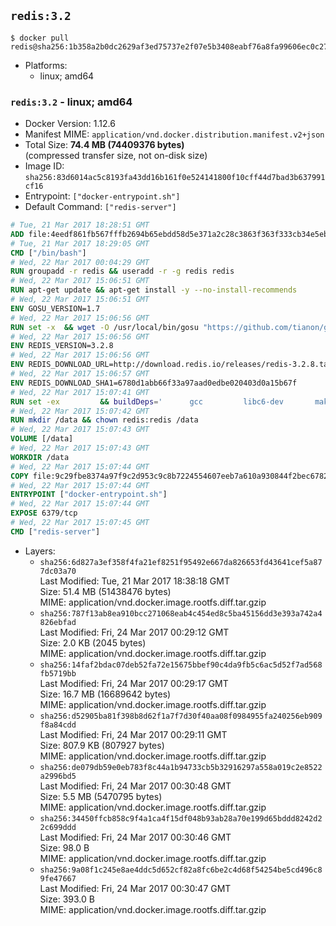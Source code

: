## `redis:3.2`

```console
$ docker pull redis@sha256:1b358a2b0dc2629af3ed75737e2f07e5b3408eabf76a8fa99606ec0c276a93f8
```

-	Platforms:
	-	linux; amd64

### `redis:3.2` - linux; amd64

-	Docker Version: 1.12.6
-	Manifest MIME: `application/vnd.docker.distribution.manifest.v2+json`
-	Total Size: **74.4 MB (74409376 bytes)**  
	(compressed transfer size, not on-disk size)
-	Image ID: `sha256:83d6014ac5c8193fa43dd16b161f0e524141800f10cff44d7bad3b637991cf16`
-	Entrypoint: `["docker-entrypoint.sh"]`
-	Default Command: `["redis-server"]`

```dockerfile
# Tue, 21 Mar 2017 18:28:51 GMT
ADD file:4eedf861fb567fffb2694b65ebdd58d5e371a2c28c3863f363f333cb34e5eb7b in / 
# Tue, 21 Mar 2017 18:29:05 GMT
CMD ["/bin/bash"]
# Wed, 22 Mar 2017 00:04:29 GMT
RUN groupadd -r redis && useradd -r -g redis redis
# Wed, 22 Mar 2017 15:06:51 GMT
RUN apt-get update && apt-get install -y --no-install-recommends 		ca-certificates 		wget 	&& rm -rf /var/lib/apt/lists/*
# Wed, 22 Mar 2017 15:06:51 GMT
ENV GOSU_VERSION=1.7
# Wed, 22 Mar 2017 15:06:56 GMT
RUN set -x 	&& wget -O /usr/local/bin/gosu "https://github.com/tianon/gosu/releases/download/$GOSU_VERSION/gosu-$(dpkg --print-architecture)" 	&& wget -O /usr/local/bin/gosu.asc "https://github.com/tianon/gosu/releases/download/$GOSU_VERSION/gosu-$(dpkg --print-architecture).asc" 	&& export GNUPGHOME="$(mktemp -d)" 	&& gpg --keyserver ha.pool.sks-keyservers.net --recv-keys B42F6819007F00F88E364FD4036A9C25BF357DD4 	&& gpg --batch --verify /usr/local/bin/gosu.asc /usr/local/bin/gosu 	&& rm -r "$GNUPGHOME" /usr/local/bin/gosu.asc 	&& chmod +x /usr/local/bin/gosu 	&& gosu nobody true
# Wed, 22 Mar 2017 15:06:56 GMT
ENV REDIS_VERSION=3.2.8
# Wed, 22 Mar 2017 15:06:56 GMT
ENV REDIS_DOWNLOAD_URL=http://download.redis.io/releases/redis-3.2.8.tar.gz
# Wed, 22 Mar 2017 15:06:57 GMT
ENV REDIS_DOWNLOAD_SHA1=6780d1abb66f33a97aad0edbe020403d0a15b67f
# Wed, 22 Mar 2017 15:07:41 GMT
RUN set -ex 		&& buildDeps=' 		gcc 		libc6-dev 		make 	' 	&& apt-get update 	&& apt-get install -y $buildDeps --no-install-recommends 	&& rm -rf /var/lib/apt/lists/* 		&& wget -O redis.tar.gz "$REDIS_DOWNLOAD_URL" 	&& echo "$REDIS_DOWNLOAD_SHA1 *redis.tar.gz" | sha1sum -c - 	&& mkdir -p /usr/src/redis 	&& tar -xzf redis.tar.gz -C /usr/src/redis --strip-components=1 	&& rm redis.tar.gz 		&& grep -q '^#define CONFIG_DEFAULT_PROTECTED_MODE 1$' /usr/src/redis/src/server.h 	&& sed -ri 's!^(#define CONFIG_DEFAULT_PROTECTED_MODE) 1$!\1 0!' /usr/src/redis/src/server.h 	&& grep -q '^#define CONFIG_DEFAULT_PROTECTED_MODE 0$' /usr/src/redis/src/server.h 		&& make -C /usr/src/redis 	&& make -C /usr/src/redis install 		&& rm -r /usr/src/redis 		&& apt-get purge -y --auto-remove $buildDeps
# Wed, 22 Mar 2017 15:07:42 GMT
RUN mkdir /data && chown redis:redis /data
# Wed, 22 Mar 2017 15:07:43 GMT
VOLUME [/data]
# Wed, 22 Mar 2017 15:07:43 GMT
WORKDIR /data
# Wed, 22 Mar 2017 15:07:44 GMT
COPY file:9c29fbe8374a97f9c2d953c9c8b7224554607eeb7a610a930844f2bec678265c in /usr/local/bin/ 
# Wed, 22 Mar 2017 15:07:44 GMT
ENTRYPOINT ["docker-entrypoint.sh"]
# Wed, 22 Mar 2017 15:07:44 GMT
EXPOSE 6379/tcp
# Wed, 22 Mar 2017 15:07:45 GMT
CMD ["redis-server"]
```

-	Layers:
	-	`sha256:6d827a3ef358f4fa21ef8251f95492e667da826653fd43641cef5a877dc03a70`  
		Last Modified: Tue, 21 Mar 2017 18:38:18 GMT  
		Size: 51.4 MB (51438476 bytes)  
		MIME: application/vnd.docker.image.rootfs.diff.tar.gzip
	-	`sha256:787f13ab8ea910bcc271068eab4c454ed8c5ba45156dd3e393a742a4826ebfad`  
		Last Modified: Fri, 24 Mar 2017 00:29:12 GMT  
		Size: 2.0 KB (2045 bytes)  
		MIME: application/vnd.docker.image.rootfs.diff.tar.gzip
	-	`sha256:14faf2bdac07deb52fa72e15675bbef90c4da9fb5c6ac5d52f7ad568fb5719bb`  
		Last Modified: Fri, 24 Mar 2017 00:29:17 GMT  
		Size: 16.7 MB (16689642 bytes)  
		MIME: application/vnd.docker.image.rootfs.diff.tar.gzip
	-	`sha256:d52905ba81f398b8d62f1a7f7d30f40aa08f0984955fa240256eb909f8a84cdd`  
		Last Modified: Fri, 24 Mar 2017 00:29:11 GMT  
		Size: 807.9 KB (807927 bytes)  
		MIME: application/vnd.docker.image.rootfs.diff.tar.gzip
	-	`sha256:de079db59e0eb783f8c44a1b94733cb5b32916297a558a019c2e8522a2996bd5`  
		Last Modified: Fri, 24 Mar 2017 00:30:48 GMT  
		Size: 5.5 MB (5470795 bytes)  
		MIME: application/vnd.docker.image.rootfs.diff.tar.gzip
	-	`sha256:34450ffcb858c9f4a1ca4f15df048b93ab28a70e199d65bddd8242d22c699ddd`  
		Last Modified: Fri, 24 Mar 2017 00:30:46 GMT  
		Size: 98.0 B  
		MIME: application/vnd.docker.image.rootfs.diff.tar.gzip
	-	`sha256:9a08f1c245e8ae4ddc5d652cf82a8fc6be2c4d68f54254be5cd496c89fe47667`  
		Last Modified: Fri, 24 Mar 2017 00:30:47 GMT  
		Size: 393.0 B  
		MIME: application/vnd.docker.image.rootfs.diff.tar.gzip
